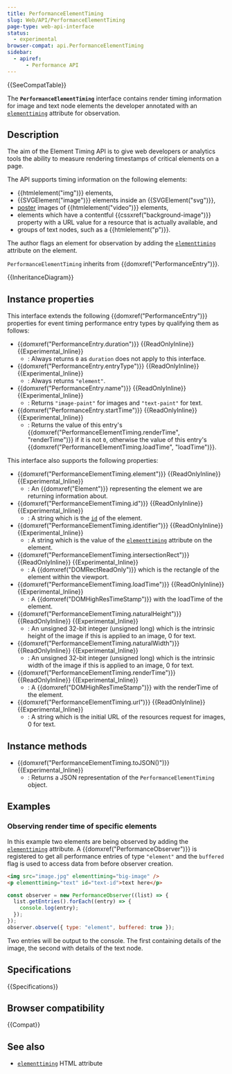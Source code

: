 ```yaml
---
title: PerformanceElementTiming
slug: Web/API/PerformanceElementTiming
page-type: web-api-interface
status:
  - experimental
browser-compat: api.PerformanceElementTiming
sidebar:
  - apiref:
      - Performance API
---
```


{{SeeCompatTable}}

The **`PerformanceElementTiming`** interface contains render timing information for image and text node elements the developer annotated with an [`elementtiming`](/en-US/docs/Web/HTML/Reference/Attributes/elementtiming) attribute for observation.

## Description

The aim of the Element Timing API is to give web developers or analytics tools the ability to measure rendering timestamps of critical elements on a page.

The API supports timing information on the following elements:

- {{htmlelement("img")}} elements,
- {{SVGElement("image")}} elements inside an {{SVGElement("svg")}},
- [poster](/en-US/docs/Web/HTML/Reference/Elements/video#poster) images of {{htmlelement("video")}} elements,
- elements which have a contentful {{cssxref("background-image")}} property with a URL value for a resource that is actually available, and
- groups of text nodes, such as a {{htmlelement("p")}}.

The author flags an element for observation by adding the [`elementtiming`](/en-US/docs/Web/HTML/Reference/Attributes/elementtiming) attribute on the element.

`PerformanceElementTiming` inherits from {{domxref("PerformanceEntry")}}.

{{InheritanceDiagram}}

## Instance properties

This interface extends the following {{domxref("PerformanceEntry")}} properties for event timing performance entry types by qualifying them as follows:

- {{domxref("PerformanceEntry.duration")}} {{ReadOnlyInline}} {{Experimental_Inline}}
  - : Always returns `0` as `duration` does not apply to this interface.
- {{domxref("PerformanceEntry.entryType")}} {{ReadOnlyInline}} {{Experimental_Inline}}
  - : Always returns `"element"`.
- {{domxref("PerformanceEntry.name")}} {{ReadOnlyInline}} {{Experimental_Inline}}
  - : Returns `"image-paint"` for images and `"text-paint"` for text.
- {{domxref("PerformanceEntry.startTime")}} {{ReadOnlyInline}} {{Experimental_Inline}}
  - : Returns the value of this entry's {{domxref("PerformanceElementTiming.renderTime", "renderTime")}} if it is not `0`, otherwise the value of this entry's {{domxref("PerformanceElementTiming.loadTime", "loadTime")}}.

This interface also supports the following properties:

- {{domxref("PerformanceElementTiming.element")}} {{ReadOnlyInline}} {{Experimental_Inline}}
  - : An {{domxref("Element")}} representing the element we are returning information about.
- {{domxref("PerformanceElementTiming.id")}} {{ReadOnlyInline}} {{Experimental_Inline}}
  - : A string which is the [`id`](/en-US/docs/Web/HTML/Reference/Global_attributes/id) of the element.
- {{domxref("PerformanceElementTiming.identifier")}} {{ReadOnlyInline}} {{Experimental_Inline}}
  - : A string which is the value of the [`elementtiming`](/en-US/docs/Web/HTML/Reference/Attributes/for) attribute on the element.
- {{domxref("PerformanceElementTiming.intersectionRect")}} {{ReadOnlyInline}} {{Experimental_Inline}}
  - : A {{domxref("DOMRectReadOnly")}} which is the rectangle of the element within the viewport.
- {{domxref("PerformanceElementTiming.loadTime")}} {{ReadOnlyInline}} {{Experimental_Inline}}
  - : A {{domxref("DOMHighResTimeStamp")}} with the loadTime of the element.
- {{domxref("PerformanceElementTiming.naturalHeight")}} {{ReadOnlyInline}} {{Experimental_Inline}}
  - : An unsigned 32-bit integer (unsigned long) which is the intrinsic height of the image if this is applied to an image, 0 for text.
- {{domxref("PerformanceElementTiming.naturalWidth")}} {{ReadOnlyInline}} {{Experimental_Inline}}
  - : An unsigned 32-bit integer (unsigned long) which is the intrinsic width of the image if this is applied to an image, 0 for text.
- {{domxref("PerformanceElementTiming.renderTime")}} {{ReadOnlyInline}} {{Experimental_Inline}}
  - : A {{domxref("DOMHighResTimeStamp")}} with the renderTime of the element.
- {{domxref("PerformanceElementTiming.url")}} {{ReadOnlyInline}} {{Experimental_Inline}}
  - : A string which is the initial URL of the resources request for images, 0 for text.

## Instance methods

- {{domxref("PerformanceElementTiming.toJSON()")}} {{Experimental_Inline}}
  - : Returns a JSON representation of the `PerformanceElementTiming` object.

## Examples

### Observing render time of specific elements

In this example two elements are being observed by adding the [`elementtiming`](/en-US/docs/Web/HTML/Reference/Attributes/elementtiming) attribute. A {{domxref("PerformanceObserver")}} is registered to get all performance entries of type `"element"` and the `buffered` flag is used to access data from before observer creation.

```html
<img src="image.jpg" elementtiming="big-image" />
<p elementtiming="text" id="text-id">text here</p>
```

```js
const observer = new PerformanceObserver((list) => {
  list.getEntries().forEach((entry) => {
    console.log(entry);
  });
});
observer.observe({ type: "element", buffered: true });
```

Two entries will be output to the console. The first containing details of the image, the second with details of the text node.

## Specifications

{{Specifications}}

## Browser compatibility

{{Compat}}

## See also

- [`elementtiming`](/en-US/docs/Web/HTML/Reference/Attributes/elementtiming) HTML attribute
